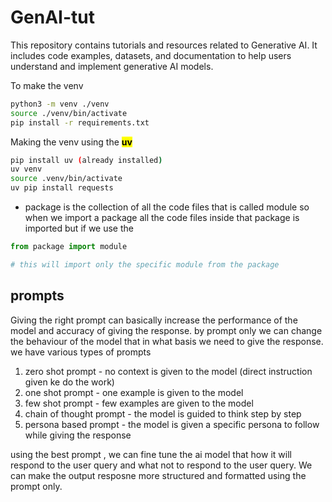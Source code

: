 # GenAI-tut
This repository contains tutorials and resources related to Generative AI. It includes code examples, datasets, and documentation to help users understand and implement generative AI models.

To make the venv
```bash
python3 -m venv ./venv
source ./venv/bin/activate
pip install -r requirements.txt
```

Making the venv using the <mark>**uv**</mark> 
```bash
pip install uv (already installed)
uv venv 
source .venv/bin/activate
uv pip install requests

```

- package is the collection of all the code files that is called module
so when we import a package all the code files inside that package is imported 
but if we use the 
```python
from package import module

# this will import only the specific module from the package
```
 
## prompts
Giving the right prompt can basically increase the performance of the model and accuracy of giving the response. by prompt only we can change the behaviour of the model that in what basis we need to give the response.
we have various types of prompts
1. zero shot prompt - no context is given to the model (direct instruction given ke do the work)
2. one shot prompt - one example is given to the model 
3. few shot prompt - few examples are given to the model
4. chain of thought prompt - the model is guided to think step by step
5. persona based prompt - the model is given a specific persona to follow while giving the response

using the best prompt , we can fine tune the ai model that how it will respond to the user query and what not to respond to the user query. We can make the output resposne more structured and formatted using the prompt only.